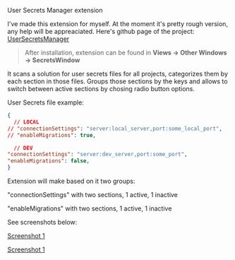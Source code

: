 User Secrets Manager extension

I've made this extension for myself. At the moment it's pretty rough version, any help will be appreaciated.
Here's github page of the project:
[UserSecretsManager](https://github.com/kurskiev-t/UserSecretsManager)

> After installation, extension can be found in **Views -> Other Windows -> SecretsWindow**

It scans a solution for user secrets files for all projects, categorizes them by each section in those files. Groups those sections by the keys and allows to switch between active sections by chosing radio button options.

User Secrets file example:
```json
{
  // LOCAL
// "connectionSettings": "server:local_server,port:some_local_port",
// "enableMigrations": true,

  // DEV
"connectionSettings": "server:dev_server,port:some_port",
"enableMigrations": false,
}

```
Extension will make based on it two groups:

"connectionSettings" with two sections, 1 active, 1 inactive

"enableMigrations" with two sections, 1 active, 1 inactive

See screenshots below:

[Screenshot 1](1.jpg)

[Screenshot 1](2.jpg)
